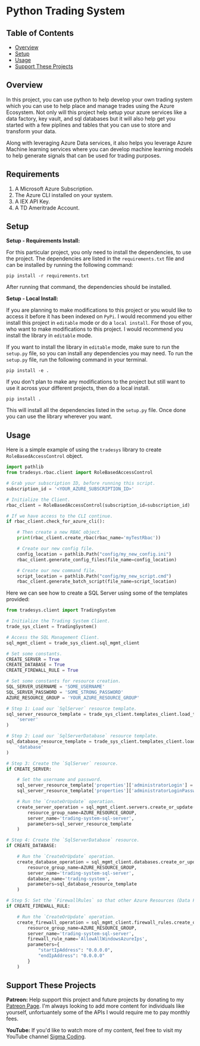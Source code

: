 # Python Trading System

## Table of Contents

- [Overview](#overview)
- [Setup](#setup)
- [Usage](#usage)
- [Support These Projects](#support-these-projects)

## Overview

In this project, you can use python to help develop your own trading system which you can use
to help place and manage trades using the Azure Ecosystem. Not only will this project help setup
your azure services like a data factory, key vault, and sql databases but it will also help get you
started with a few piplines and tables that you can use to store and transform your data.

Along with leveraging Azure Data services, it also helps you leverage Azure Machine learning services where
you can develop machine learning models to help generate signals that can be used for trading purposes.

## Requirements

1. A Microsoft Azure Subscription.
2. The Azure CLI installed on your system.
3. A IEX API Key.
4. A TD Ameritrade Account.

## Setup

**Setup - Requirements Install:**

For this particular project, you only need to install the dependencies, to use the project. The dependencies
are listed in the `requirements.txt` file and can be installed by running the following command:

```console
pip install -r requirements.txt
```

After running that command, the dependencies should be installed.

**Setup - Local Install:**

If you are planning to make modifications to this project or you would like to access it
before it has been indexed on `PyPi`. I would recommend you either install this project
in `editable` mode or do a `local install`. For those of you, who want to make modifications
to this project. I would recommend you install the library in `editable` mode.

If you want to install the library in `editable` mode, make sure to run the `setup.py`
file, so you can install any dependencies you may need. To run the `setup.py` file,
run the following command in your terminal.

```console
pip install -e .
```

If you don't plan to make any modifications to the project but still want to use it across
your different projects, then do a local install.

```console
pip install .
```

This will install all the dependencies listed in the `setup.py` file. Once done
you can use the library wherever you want.

## Usage

Here is a simple example of using the `tradesys` library to create `RoleBasedAccessControl` object.

```python
import pathlib
from tradesys.rbac.client import RoleBasedAccessControl

# Grab your subscription ID, before running this script.
subscription_id = '<YOUR_AZURE_SUBSCRIPTION_ID>'

# Initialize the Client.
rbac_client = RoleBasedAccessControl(subscription_id=subscription_id)

# If we have access to the CLI continue.
if rbac_client.check_for_azure_cli():

    # Then create a new RBAC object.
    print(rbac_client.create_rbac(rbac_name='myTestRbac'))

    # Create our new config file.
    config_location = pathlib.Path("config/my_new_config.ini")
    rbac_client.generate_config_files(file_name=config_location)

    # Create our new command file.
    script_location = pathlib.Path("config/my_new_script.cmd")
    rbac_client.generate_batch_script(file_name=script_location)

```

Here we can see how to create a SQL Server using some of the templates provided:

```python
from tradesys.client import TradingSystem

# Initialize the Trading System Client.
trade_sys_client = TradingSystem()

# Access the SQL Management Client.
sql_mgmt_client = trade_sys_client.sql_mgmt_client

# Set some constants.
CREATE_SERVER = True
CREATE_DATABASE = True
CREATE_FIREWALL_RULE = True

# Set some constants for resource creation.
SQL_SERVER_USERNAME = 'SOME_USERNAME'
SQL_SERVER_PASSWORD = 'SOME_STRONG_PASSWORD'
AZURE_RESOURCE_GROUP = 'YOUR_AZURE_RESOURCE_GROUP'

# Step 1: Load our `SqlServer` resource template.
sql_server_resource_template = trade_sys_client.templates_client.load_template(
    'server'
)

# Step 2: Load our `SqlServerDatabase` resource template.
sql_database_resource_template = trade_sys_client.templates_client.load_template(
    'database'
)

# Step 3: Create the `SqlServer` resource.
if CREATE_SERVER:

    # Set the username and password.
    sql_server_resource_template['properties']['administratorLogin'] = SQL_SERVER_USERNAME
    sql_server_resource_template['properties']['administratorLoginPassword'] = SQL_SERVER_PASSWORD

    # Run the `CreateOrUpdate` operation.
    create_server_operation = sql_mgmt_client.servers.create_or_update(
        resource_group_name=AZURE_RESOURCE_GROUP,
        server_name='trading-system-sql-server',
        parameters=sql_server_resource_template
    )

# Step 4: Create the `SqlServerDatabase` resource.
if CREATE_DATABASE:

    # Run the `CreateOrUpdate` operation.
    create_database_operation = sql_mgmt_client.databases.create_or_update(
        resource_group_name=AZURE_RESOURCE_GROUP,
        server_name='trading-system-sql-server',
        database_name='trading-system',
        parameters=sql_database_resource_template
    )

# Step 5: Set the `FirewallRules` so that other Azure Resources (Data Factory) can access this database.
if CREATE_FIREWALL_RULE:

    # Run the `CreateOrUpdate` operation.
    create_firewall_operation = sql_mgmt_client.firewall_rules.create_or_update(
        resource_group_name=AZURE_RESOURCE_GROUP,
        server_name='trading-system-sql-server',
        firewall_rule_name='AllowAllWindowsAzureIps',
        parameters={
            "startIpAddress": "0.0.0.0",
            "endIpAddress": "0.0.0.0"
        }
    )
```

## Support These Projects

**Patreon:**
Help support this project and future projects by donating to my [Patreon Page](https://www.patreon.com/sigmacoding). I'm
always looking to add more content for individuals like yourself, unfortuantely some of the APIs I would require me to
pay monthly fees.

**YouTube:**
If you'd like to watch more of my content, feel free to visit my YouTube channel [Sigma Coding](https://www.youtube.com/c/SigmaCoding).
